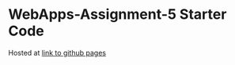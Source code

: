 # WebApps-Assignment-5 Starter Code
Hosted at <a href="https://github.com/44-563-Web-Apps-S22/webapps-s22-assignment-5-Trilochan-Reddy/settings/pages">link to github pages</a>
